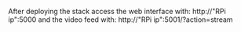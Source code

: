 

After deploying the stack access the web interface with:
http://"RPi ip":5000
and the video feed with:
http://"RPi ip":5001/?action=stream
